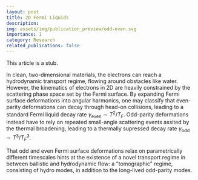 ```yaml
---
layout: post
title: 2D Fermi Liquids
description:
img: assets/img/publication_preview/odd-even.svg
importance: 1
category: Research
related_publications: false
---
```

This article is a stub.

In clean, two-dimensional materials, the electrons can reach a hydrodynamic transport regime, flowing around obstacles like water. However, the kinematics of electrons in 2D are heavily constrained by the scattering phase space set by the Fermi surface. By expanding Fermi surface deformations into angular harmonics, one may classify that even-parity deformations can decay through head-on collisions, leading to a standard Fermi
liquid decay rate $\gamma_{\text{even}} \sim T^2/T_F$. Odd-parity deformations instead have to rely on repeated small-angle scattering events assited by the thermal broadening, leading to a thermally supressed decay rate $\gamma_{\text{odd}} \sim T^3/T_F^3$.

That odd and even Fermi surface deformations relax on parametrically different timescales hints at the existence of a novel transport regime in between ballistic and hydrodynamic flow: a "tomographic" regime,
consisting of hydro modes, in addition to the long-lived odd-parity modes.
